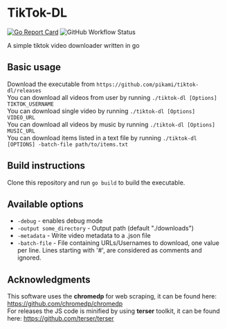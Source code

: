 # TikTok-DL

[![Go Report Card](https://goreportcard.com/badge/github.com/pikami/tiktok-dl)](https://goreportcard.com/report/github.com/pikami/tiktok-dl)
![GitHub Workflow Status](https://img.shields.io/github/workflow/status/pikami/tiktok-dl/tiktok-dl_CI)

A simple tiktok video downloader written in go

## Basic usage
Download the executable from `https://github.com/pikami/tiktok-dl/releases`\
You can download all videos from user by running `./tiktok-dl [Options] TIKTOK_USERNAME`\
You can download single video by running `./tiktok-dl [Options] VIDEO_URL`\
You can download all videos by music by running `./tiktok-dl [Options] MUSIC_URL`\
You can download items listed in a text file by running `./tiktok-dl [OPTIONS] -batch-file path/to/items.txt`

## Build instructions
Clone this repository and run `go build` to build the executable.

## Available options
* `-debug` - enables debug mode
* `-output some_directory` - Output path (default "./downloads")
* `-metadata` - Write video metadata to a .json file
* `-batch-file` - File containing URLs/Usernames to download, one value per line. Lines starting with '#', are considered as comments and ignored.

## Acknowledgments
This software uses the **chromedp** for web scraping, it can be found here: https://github.com/chromedp/chromedp \
For releases the JS code is minified by using **terser** toolkit, it can be found here: https://github.com/terser/terser
